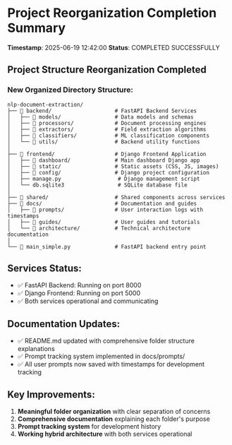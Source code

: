 # Project Reorganization Completion Summary
**Timestamp**: 2025-06-19 12:42:00
**Status**: COMPLETED SUCCESSFULLY

## Project Structure Reorganization Completed

### New Organized Directory Structure:
```
nlp-document-extraction/
├── 📁 backend/                    # FastAPI Backend Services
│   ├── 📁 models/                 # Data models and schemas
│   ├── 📁 processors/             # Document processing engines
│   ├── 📁 extractors/             # Field extraction algorithms
│   ├── 📁 classifiers/            # ML classification components
│   └── 📁 utils/                  # Backend utility functions
│
├── 📁 frontend/                   # Django Frontend Application
│   ├── 📁 dashboard/              # Main dashboard Django app
│   ├── 📁 static/                 # Static assets (CSS, JS, images)
│   ├── 📁 config/                 # Django project configuration
│   ├── manage.py                  # Django management script
│   └── db.sqlite3                 # SQLite database file
│
├── 📁 shared/                     # Shared components across services
├── 📁 docs/                       # Documentation and guides
│   ├── 📁 prompts/                # User interaction logs with timestamps
│   ├── 📁 guides/                 # User guides and tutorials
│   └── 📁 architecture/           # Technical architecture documentation
│
└── 📄 main_simple.py              # FastAPI backend entry point
```

## Services Status:
- ✅ FastAPI Backend: Running on port 8000
- ✅ Django Frontend: Running on port 5000
- ✅ Both services operational and communicating

## Documentation Updates:
- ✅ README.md updated with comprehensive folder structure explanations
- ✅ Prompt tracking system implemented in docs/prompts/
- ✅ All user prompts now saved with timestamps for development tracking

## Key Improvements:
1. **Meaningful folder organization** with clear separation of concerns
2. **Comprehensive documentation** explaining each folder's purpose
3. **Prompt tracking system** for development history
4. **Working hybrid architecture** with both services operational